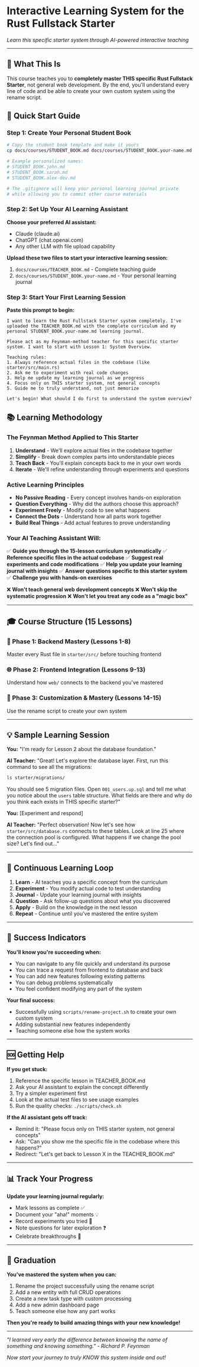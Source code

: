 # Interactive Learning System for the Rust Fullstack Starter

*Learn this specific starter system through AI-powered interactive teaching*

---

## 🎯 What This Is

This course teaches you to **completely master THIS specific Rust Fullstack Starter**, not general web development. By the end, you'll understand every line of code and be able to create your own custom system using the rename script.

## 🚀 Quick Start Guide

### Step 1: Create Your Personal Student Book
```bash
# Copy the student book template and make it yours
cp docs/courses/STUDENT_BOOK.md docs/courses/STUDENT_BOOK.your-name.md

# Example personalized names:
# STUDENT_BOOK.john.md
# STUDENT_BOOK.sarah.md  
# STUDENT_BOOK.alex-dev.md

# The .gitignore will keep your personal learning journal private
# while allowing you to commit other course materials
```

### Step 2: Set Up Your AI Learning Assistant

**Choose your preferred AI assistant:**
- Claude (claude.ai)
- ChatGPT (chat.openai.com)
- Any other LLM with file upload capability

**Upload these two files to start your interactive learning session:**
1. `docs/courses/TEACHER_BOOK.md` - Complete teaching guide
2. `docs/courses/STUDENT_BOOK.your-name.md` - Your personal learning journal

### Step 3: Start Your First Learning Session

**Paste this prompt to begin:**

```
I want to learn the Rust Fullstack Starter system completely. I've uploaded the TEACHER_BOOK.md with the complete curriculum and my personal STUDENT_BOOK.your-name.md learning journal.

Please act as my Feynman-method teacher for this specific starter system. I want to start with Lesson 1: System Overview.

Teaching rules:
1. Always reference actual files in the codebase (like starter/src/main.rs)
2. Ask me to experiment with real code changes
3. Help me update my learning journal as we progress
4. Focus only on THIS starter system, not general concepts
5. Guide me to truly understand, not just memorize

Let's begin! What should I do first to understand the system overview?
```

## 📚 Learning Methodology

### The Feynman Method Applied to This Starter

1. **Understand** - We'll explore actual files in the codebase together
2. **Simplify** - Break down complex parts into understandable pieces  
3. **Teach Back** - You'll explain concepts back to me in your own words
4. **Iterate** - We'll refine understanding through experiments and questions

### Active Learning Principles

- **No Passive Reading** - Every concept involves hands-on exploration
- **Question Everything** - Why did the authors choose this approach?
- **Experiment Freely** - Modify code to see what happens
- **Connect the Dots** - Understand how all parts work together
- **Build Real Things** - Add actual features to prove understanding

### Your AI Teaching Assistant Will:

✅ **Guide you through the 15-lesson curriculum systematically**
✅ **Reference specific files in the actual codebase**
✅ **Suggest real experiments and code modifications**
✅ **Help you update your learning journal with insights**
✅ **Answer questions specific to this starter system**
✅ **Challenge you with hands-on exercises**

❌ **Won't teach general web development concepts**
❌ **Won't skip the systematic progression**
❌ **Won't let you treat any code as a "magic box"**

---

## 🎓 Course Structure (15 Lessons)

### 📖 Phase 1: Backend Mastery (Lessons 1-8)
Master every Rust file in `starter/src/` before touching frontend

### 🌐 Phase 2: Frontend Integration (Lessons 9-13)  
Understand how `web/` connects to the backend you've mastered

### 🔧 Phase 3: Customization & Mastery (Lessons 14-15)
Use the rename script to create your own system

---

## 💡 Sample Learning Session

**You:** "I'm ready for Lesson 2 about the database foundation."

**AI Teacher:** "Great! Let's explore the database layer. First, run this command to see all the migrations:

```bash
ls starter/migrations/
```

You should see 5 migration files. Open `001_users.up.sql` and tell me what you notice about the `users` table structure. What fields are there and why do you think each exists in THIS specific starter?"

**You:** [Experiment and respond]

**AI Teacher:** "Perfect observation! Now let's see how `starter/src/database.rs` connects to these tables. Look at line 25 where the connection pool is configured. What happens if we change the pool size? Let's find out..."

---

## 🔄 Continuous Learning Loop

1. **Learn** - AI teaches you a specific concept from the curriculum
2. **Experiment** - You modify actual code to test understanding  
3. **Journal** - Update your learning journal with insights
4. **Question** - Ask follow-up questions about what you discovered
5. **Apply** - Build on the knowledge in the next lesson
6. **Repeat** - Continue until you've mastered the entire system

---

## 🎯 Success Indicators

**You'll know you're succeeding when:**
- You can navigate to any file quickly and understand its purpose
- You can trace a request from frontend to database and back
- You can add new features following existing patterns
- You can debug problems systematically
- You feel confident modifying any part of the system

**Your final success:**
- Successfully using `scripts/rename-project.sh` to create your own custom system
- Adding substantial new features independently
- Teaching someone else how the system works

---

## 🆘 Getting Help

**If you get stuck:**
1. Reference the specific lesson in TEACHER_BOOK.md
2. Ask your AI assistant to explain the concept differently
3. Try a simpler experiment first
4. Look at the actual test files to see usage examples
5. Run the quality checks: `./scripts/check.sh`

**If the AI assistant gets off track:**
- Remind it: "Please focus only on THIS starter system, not general concepts"
- Ask: "Can you show me the specific file in the codebase where this happens?"
- Redirect: "Let's get back to Lesson X in the TEACHER_BOOK.md"

---

## 📊 Track Your Progress

**Update your learning journal regularly:**
- Mark lessons as complete ✅
- Document your "aha!" moments 💡
- Record experiments you tried 🔬
- Note questions for later exploration ❓
- Celebrate breakthroughs 🎉

---

## 🎉 Graduation

**You've mastered the system when you can:**
1. Rename the project successfully using the rename script
2. Add a new entity with full CRUD operations
3. Create a new task type with custom processing
4. Add a new admin dashboard page
5. Teach someone else how any part works

**Then you're ready to build amazing things with your new knowledge!**

---

*"I learned very early the difference between knowing the name of something and knowing something." - Richard P. Feynman*

*Now start your journey to truly KNOW this system inside and out!*